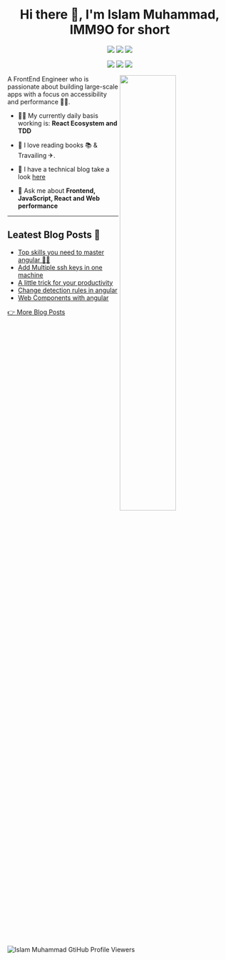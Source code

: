 <h1 align="center">Hi there 👋, I'm Islam Muhammad, IMM9O for short</h1>

<p align="center">
    <a href="https://linkedin.com/in/islam-muhammad" target="_blank"><img src="https://img.shields.io/badge/linkedin-%230177B5?style=fpopout&logo=linkedin&logoColor=white"/></a>
    <a href="https://twitter.com/IMM_9O" target="_blank"><img src="https://img.shields.io/badge/twitter-%231FA1F1?style=fpopout&logo=twitter&logoColor=white"/></a>
    <a href="https://www.instagram.com/IMM_9O" target="_blank"><img src="https://img.shields.io/badge/instagram-%23E4415F?style=fpopout&logo=instagram&logoColor=white"/></a>
</p>

<p align="center">
    <a href="https://imm9o.github.io/feed/feed.xml" target="_blank"><img src="https://img.shields.io/badge/-Rss-FFA500.svg?logo=rss&style=popout"></a>
    <a href="https://imm9o.medium.com/" target="_blank"><img src="https://img.shields.io/badge/-Medium-12100E.svg?logo=medium&style=popout"></a>
    <a href="https://dev.to/imm9o" target="_blank"><img src="https://img.shields.io/badge/-Dev.to-0A0A0A.svg?logo=dev.to&style=popout"></a>
</p>

[<img align="right" width="50%" src="https://github-readme-stats.vercel.app/api?username=IMM9O&theme=dark&show_icons=true">](https://metrics.lecoq.io/IMM9O?template=classic)

A FrontEnd Engineer who is passionate about building large-scale apps with a focus on accessibility and performance 👨‍💻.

- 👷‍♂️ My currently daily basis working is: **React Ecosystem and TDD**

- 📖 I love reading books 📚 & Travailing ✈.

- 📝 I have a technical blog take a look [here](https://imm9o.github.io/)

- 💬 Ask me about **Frontend, JavaScript, React and Web performance**

---

## Leatest Blog Posts 📝

<!-- BLOG-POST-LIST:START -->
- [Top skills you need to master angular 👨‍💻](https://imm9o.github.io/posts/top_skills_you_need_to_master_angular/)
- [Add Multiple ssh keys in one machine](https://imm9o.github.io/posts/add_one_or_more_ssh_keys_in_one_machine/)
- [A little trick for your productivity](https://imm9o.github.io/posts/how_to_speed_up_your_workflow/)
- [Change detection rules in angular](https://imm9o.github.io/posts/change_detection_rules_in_angular/)
- [Web Components with angular](https://imm9o.github.io/posts/web_components_with_angular/)
<!-- BLOG-POST-LIST:END -->

[👉 More Blog Posts](https://imm9o.github.io/)


<p align="left">
  <img
    src="https://komarev.com/ghpvc/?username=IMM9O"
    alt="Islam Muhammad GtiHub Profile Viewers"
  />
</p>